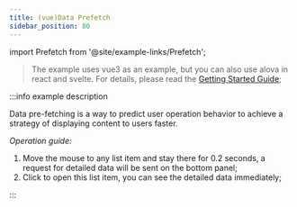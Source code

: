```yaml
---
title: (vue)Data Prefetch
sidebar_position: 80
---
```


import Prefetch from '@site/example-links/Prefetch';

> The example uses vue3 as an example, but you can also use alova in react and svelte. For details, please read the [Getting Started Guide](/tutorial/getting-started);

<Prefetch></Prefetch>

:::info example description

Data pre-fetching is a way to predict user operation behavior to achieve a strategy of displaying content to users faster.

_Operation guide:_

1. Move the mouse to any list item and stay there for 0.2 seconds, a request for detailed data will be sent on the bottom panel;
2. Click to open this list item, you can see the detailed data immediately;

:::
